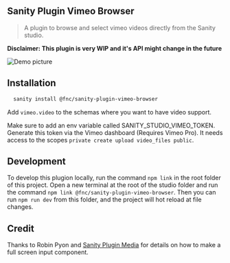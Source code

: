 ## Sanity Plugin Vimeo Browser

> A plugin to browse and select vimeo videos directly from the Sanity studio.

**Disclaimer: This plugin is very WIP and it's API might change in the future**

![Demo picture](https://github.com/FNATIC/sanity-plugin-vimeo-browser/raw/main/docs/VimeoDemo.gif)

## Installation

```bash
  sanity install @fnc/sanity-plugin-vimeo-browser
```

Add `vimeo.video` to the schemas where you want to have video support.

Make sure to add an env variable called SANITY_STUDIO_VIMEO_TOKEN. Generate this token via the Vimeo dashboard (Requires Vimeo Pro). It needs access to the scopes `private create upload video_files public`.

## Development

To develop this plugion locally, run the command `npm link` in the root folder of this project. Open a new terminal at the root of the studio folder and run the command `npm link @fnc/sanity-plugin-vimeo-browser`. Then you can run `npm run dev` from this folder, and the project will hot reload at file changes.

## Credit

Thanks to Robin Pyon and [Sanity Plugin Media](https://github.com/robinpyon/sanity-plugin-media) for details on how to make a full screen input component.
